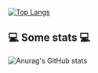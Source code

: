 [![Top Langs](https://github-readme-stats.vercel.app/api/top-langs/?username=jelev123)](https://github.com/jelev123/github-readme-stats)

  <h2>💻 Some stats 💻</h2>                                                                                                                            


    	

![Anurag's GitHub stats](https://github-readme-stats.vercel.app/api?username=jelev123&show_icons=true&theme=prussian)

